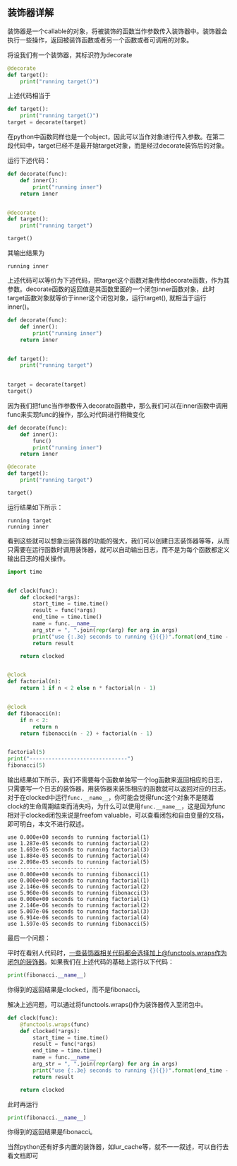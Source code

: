 ## 									装饰器详解

装饰器是一个callable的对象，将被装饰的函数当作参数传入装饰器中。装饰器会执行一些操作，返回被装饰函数或者另一个函数或者可调用的对象。

将设我们有一个装饰器，其标识符为decorate

```python
@decorate
def target():
    print("running target()")
```

上述代码相当于

```python
def target():
    print("running target()")
target = decorate(target)
```

在python中函数同样也是一个object，因此可以当作对象进行传入参数。在第二段代码中，target已经不是最开始target对象，而是经过decorate装饰后的对象。

运行下述代码：

```python
def decorate(func):
    def inner():
        print("running inner")
    return inner


@decorate
def target():
    print("running target")

target()

```

其输出结果为

```
running inner
```

上述代码可以等价为下述代码，把target这个函数对象传给decorate函数，作为其参数。decorate函数的返回值是其函数里面的一个闭包inner函数对象，此时target函数对象就等价于inner这个闭包对象，运行target(), 就相当于运行inner()。

```python
def decorate(func):
    def inner():
        print("running inner")
    return inner


def target():
    print("running target")

    
target = decorate(target)
target()

```

因为我们把func当作参数传入decorate函数中，那么我们可以在inner函数中调用func来实现func的操作，那么对代码进行稍微变化

```python
def decorate(func):
    def inner():
        func()
        print("running inner")
    return inner

@decorate
def target():
    print("running target")

target()

```

运行结果如下所示：

```
running target
running inner
```

看到这些就可以想象出装饰器的功能的强大，我们可以创建日志装饰器等等，从而只需要在运行函数时调用装饰器，就可以自动输出日志，而不是为每个函数都定义输出日志的相关操作。

```python
import time


def clock(func):
    def clocked(*args):
        start_time = time.time()
        result = func(*args)
        end_time = time.time()
        name = func.__name__
        arg_str = ", ".join(repr(arg) for arg in args)
        print("use {:.3e} seconds to running {}({})".format(end_time - start_time, name, arg_str))
        return result

    return clocked


@clock
def factorial(n):
    return 1 if n < 2 else n * factorial(n - 1)


@clock
def fibonacci(n):
    if n < 2:
        return n
    return fibonacci(n - 2) + factorial(n - 1)


factorial(5)
print("-------------------------------")
fibonacci(5)
```

输出结果如下所示，我们不需要每个函数单独写一个log函数来返回相应的日志，只需要写一个日志的装饰器，用装饰器来装饰相应的函数就可以返回对应的日志。对于在clocked中运行`func.__name__`，你可能会觉得func这个对象不是随着clock的生命周期结束而消失吗，为什么可以使用`func.__name__`，这是因为func相对于clocked闭包来说是freefom valuable，可以查看闭包和自由变量的文档，即可明白，本文不进行叙述。

```
use 0.000e+00 seconds to running factorial(1)
use 1.287e-05 seconds to running factorial(2)
use 1.693e-05 seconds to running factorial(3)
use 1.884e-05 seconds to running factorial(4)
use 2.098e-05 seconds to running factorial(5)
-------------------------------
use 0.000e+00 seconds to running fibonacci(1)
use 0.000e+00 seconds to running factorial(1)
use 2.146e-06 seconds to running factorial(2)
use 5.960e-06 seconds to running fibonacci(3)
use 0.000e+00 seconds to running factorial(1)
use 2.146e-06 seconds to running factorial(2)
use 5.007e-06 seconds to running factorial(3)
use 6.914e-06 seconds to running factorial(4)
use 1.597e-05 seconds to running fibonacci(5)
```

最后一个问题：

平时在看别人代码时，一些装饰器相关代码都会选择加上@functools.wraps作为闭包的装饰器。如果我们在上述代码的基础上运行以下代码：

```python
print(fibonacci.__name__)
```

你得到的返回结果是clocked，而不是fibonacci。

解决上述问题，可以通过将functools.wraps()作为装饰器传入至闭包中。

```python
def clock(func):
    @functools.wraps(func)
    def clocked(*args):
        start_time = time.time()
        result = func(*args)
        end_time = time.time()
        name = func.__name__
        arg_str = ", ".join(repr(arg) for arg in args)
        print("use {:.3e} seconds to running {}({})".format(end_time - start_time, name, arg_str))
        return result

    return clocked
```

此时再运行

```python
print(fibonacci.__name__)
```

你得到的返回结果是fibonacci。

当然python还有好多内置的装饰器，如lur_cache等，就不一一叙述，可以自行去看文档即可